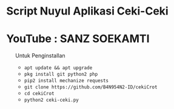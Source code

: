 # Script Nuyul Aplikasi Ceki-Ceki
# YouTube : SANZ SOEKAMTI

<ul>
Untuk Penginstallan
<ul>
<li><code>apt update && apt upgrade</code></li>
<li><code>pkg install git python2 php</code></li>
<li><code>pip2 install mechanize requests</code></li>
<li><code>git clone https://github.com/B4N954N2-ID/cekiCrot</code></li>
<li><code>cd cekiCrot</code></li>
<li><code>python2 ceki-ceki.py</code></li>
</ul>
